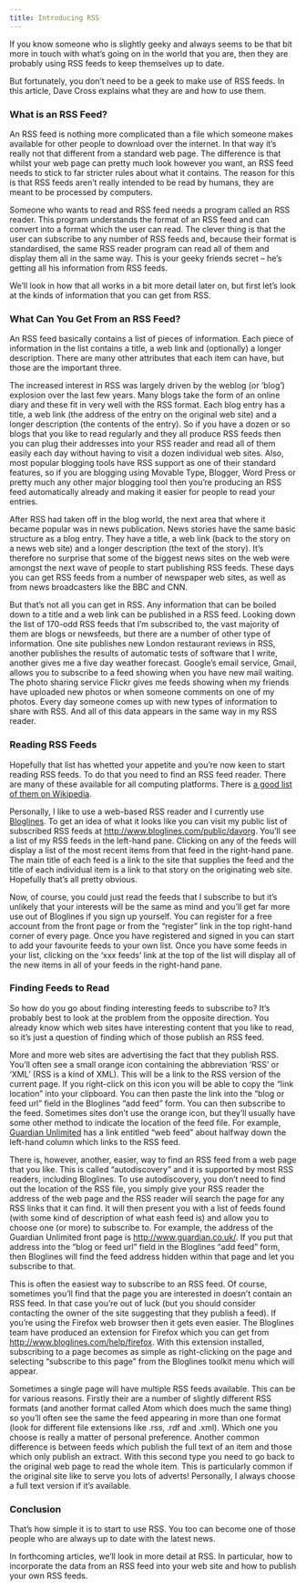 ```yaml
---
title: Introducing RSS
---
```


If you know someone who is slightly geeky and always seems to be that bit
more in touch with what’s going on in the world that you are, then they are
probably using RSS feeds to keep themselves up to date.

But fortunately, you don’t need to be a geek to make use of RSS feeds. In
this article, Dave Cross explains what they are and how to use them.

### What is an RSS Feed?

An RSS feed is nothing more complicated than a file which someone makes
available for other people to download over the internet. In that way it’s
really not that different from a standard web page. The difference is that
whilst your web page can pretty much look however you want, an RSS feed needs
to stick to far stricter rules about what it contains. The reason for this
is that RSS feeds aren’t really intended to be read by humans, they are meant
to be processed by computers.

Someone who wants to read and RSS feed needs a program called an RSS reader.
This program understands the format of an RSS feed and can convert into a
format which the user can read. The clever thing is that the user can
subscribe to any number of RSS feeds and, because their format is
standardised, the same RSS reader program can read all of them and display
them all in the same way. This is your geeky friends secret – he’s getting
all his information from RSS feeds.

We’ll look in how that all works in a bit more detail later on, but first
let’s look at the kinds of information that you can get from RSS.

### What Can You Get From an RSS Feed?

An RSS feed basically contains a list of pieces of information. Each piece
of information in the list contains a title, a web link and (optionally)
a longer description. There are many other attributes that each item can
have, but those are the important three.

The increased interest in RSS was largely driven by the weblog (or ‘blog’)
explosion over the last few years. Many blogs take the form of an online
diary and these fit in very well with the RSS format. Each blog entry has
a title, a web link (the address of the entry on the original web site) and
a longer description (the contents of the entry). So if you have a dozen or
so blogs that you like to read regularly and they all produce RSS feeds then
you can plug their addresses into your RSS reader and read all of them easily
each day without having to visit a dozen individual web sites. Also, most
popular blogging tools have RSS support as one of their standard features, so
if you are blogging using Movable Type, Blogger, Word Press or pretty much
any other major blogging tool then you’re producing an RSS feed
automatically already and making it easier for people to read your entries.

After RSS had taken off in the blog world, the next area that where it became
popular was in news publication. News stories have the same basic structure as
a blog entry. They have a title, a web link (back to the story on a news web
site) and a longer description (the text of the story). It’s therefore no
surprise that some of the biggest news sites on the web were amongst the next
wave of people to start publishing RSS feeds. These days you can get RSS
feeds from a number of newspaper web sites, as well as from news broadcasters
like the BBC and CNN.

But that’s not all you can get in RSS. Any information that can be boiled
down to a title and a web link can be published in a RSS feed. Looking down
the list of 170-odd RSS feeds that I’m subscribed to, the vast majority of
them are blogs or newsfeeds, but there are a number of other type of
information. One site publishes new London restaurant reviews in RSS, another
publishes the results of automatic tests of software that I write, another
gives me a five day weather forecast. Google’s email service, Gmail, allows
you to subscribe to a feed showing when you have new mail waiting. The photo
sharing service Flickr gives me feeds showing when my friends have uploaded new
photos or when someone comments on one of my photos. Every day someone comes up
with new types of information to share with RSS. And all of this data appears
in the same way in my RSS reader.

### Reading RSS Feeds

Hopefully that list has whetted your appetite and you’re now keen to start
reading RSS feeds. To do that you need to find an RSS feed reader. There are
many of these available for all computing platforms. There is [a good list of
them on Wikipedia](http://en.wikipedia.org/wiki/List_of_news_aggregators).

Personally, I like to use a web-based RSS reader and I currently use
[Bloglines](http://www.bloglines.com/). To get an idea of what it looks like
you can visit my public list of subscribed RSS feeds at
http://www.bloglines.com/public/davorg. You’ll see a list of my RSS feeds
in the left-hand pane. Clicking on any of the feeds will display a list of
the most recent items from that feed in the right-hand pane. The main title
of each feed is a link to the site that supplies the feed and the title of
each individual item is a link to that story on the originating web site.
Hopefully that’s all pretty obvious.

Now, of course, you could just read the feeds that I subscribe to but it’s
unlikely that your interests will be the same as mind and you’ll get far
more use out of Bloglines if you sign up yourself. You can register for a
free account from the front page or from the “register” link in the top
right-hand corner of every page. Once you have registered and signed in you
can start to add your favourite feeds to your own list. Once you have some
feeds in your list, clicking on the ‘xxx feeds’ link at the top of the list
will display all of the new items in all of your feeds in the right-hand
pane.

### Finding Feeds to Read

So how do you go about finding interesting feeds to subscribe to? It’s
probably best to look at the problem from the opposite direction. You already
know which web sites have interesting content that you like to read, so it’s
just a question of finding which of those publish an RSS feed.

More and more web sites are advertising the fact that they publish RSS.
You’ll often see a small orange icon containing the abbreviation ‘RSS’
or ‘XML’ (RSS is a kind of XML). This will be a link to the RSS version
of the current page. If you right-click on this icon you will be able to copy
the “link location” into your clipboard. You can then paste the link into
the “blog or feed url” field in the Bloglines “add feed” form. You can then
subscribe to the feed. Sometimes sites don’t use the orange icon, but they’ll
usually have some other method to indicate the location of the feed file. For
example, [Guardian Unlimited](http://www.guardian.co.uk/) has a link entitled
“web feed” about halfway down the left-hand column which links to the RSS feed.

There is, however, another, easier, way to find an RSS feed from a web page
that you like. This is called “autodiscovery” and it is supported by most RSS
readers, including Bloglines. To use autodiscovery, you don’t need to find
out the location of the RSS file, you simply give your RSS reader the address
of the web page and the RSS reader will search the page for any RSS links
that it can find. It will then present you with a list of feeds found (with
some kind of description of what eash feed is) and allow you to choose one
(or more) to subscribe to. For example, the address of the Guardian Unlimited
front page is http://www.guardian.co.uk/. If you put that address into the
“blog or feed url” field in the Bloglines “add feed” form, then Bloglines
will find the feed address hidden within that page and let you subscribe to
that.

This is often the easiest way to subscribe to an RSS feed. Of course,
sometimes you’ll find that the page you are interested in doesn’t contain an
RSS feed. In that case you’re out of luck (but you should consider
contacting the owner of the site suggesting that they publish a feed). If
you’re using the Firefox web browser then it gets even easier. The Bloglines
team have produced an extension for Firefox which you can get from
http://www.bloglines.com/help/firefox. With this extension installed,
subscribing to a page becomes as simple as right-clicking on the page and
selecting “subscribe to this page” from the Bloglines toolkit menu which
will appear.

Sometimes a single page will have multiple RSS feeds available. This can be
for various reasons. Firstly their are a number of slightly different RSS
formats (and another format called Atom which does much the same thing) so
you’ll often see the same the feed appearing in more than one format (look
for different file extensions like .rss, .rdf and .xml). Which one you choose
is really a matter of personal preference. Another common difference is
between feeds which publish the full text of an item and those which only
publish an extract. With this second type you need to go back to the original
web page to read the whole item. This is particularly common if the original
site like to serve you lots of adverts! Personally, I always choose a full
text version if it’s available.

### Conclusion

That’s how simple it is to start to use RSS. You too can become one of those
people who are always up to date with the latest news.

In forthcoming articles, we’ll look in more detail at RSS. In particular,
how to incorporate the data from an RSS feed into your web site and how to
publish your own RSS feeds.
